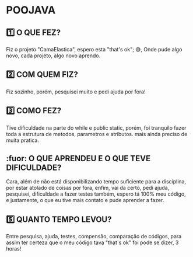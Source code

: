 # POOJAVA
## :one: O QUE FEZ?
Fiz o projeto "CamaElastica", espero esta "that's ok"; :sweat_smile:, Onde pude algo novo, cada projeto, algo novo aprendo.

## :two: COM QUEM FIZ?
Fiz sozinho, porém, pesquisei muito e pedi ajuda por fora!

## :three: COMO FEZ?
Tive dificuldade na parte do while e public static, porém, foi tranquilo fazer toda a estrutura de metodos, parametros e atributos. mais ainda preciso de muita pratica.

## :fuor: O QUE APRENDEU E O QUE TEVE DIFICULDADE?
Cara, além de não está disponibilizando tempo suficiente para a disciplina, por estar atolado de coisas por fora, enfim, vai da certo, pedi ajuda, pesquisei, dificuldade a fazer testes também, espero tá 100% meu código, e justamente, o que eu tive mais contato e pude aprender a fazer.

## :five: QUANTO TEMPO LEVOU?
Entre pesquisa, ajuda, testes, compensão, comparação de códigos, para assim ter certeza que o meu código tava "that´s ok" foi pode se dizer, 3 horas!
